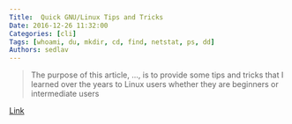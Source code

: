 ```yaml
---
Title:  Quick GNU/Linux Tips and Tricks
Date: 2016-12-26 11:32:00
Categories: [cli]
Tags: [whoami, du, mkdir, cd, find, netstat, ps, dd]
Authors: sedlav
---
```


> The purpose of this article, ..., is to provide some tips and tricks that I learned over the years to Linux users whether they are beginners or intermediate users

[Link](https://www.rosehosting.com/blog/quick-linux-tips-and-tricks)

